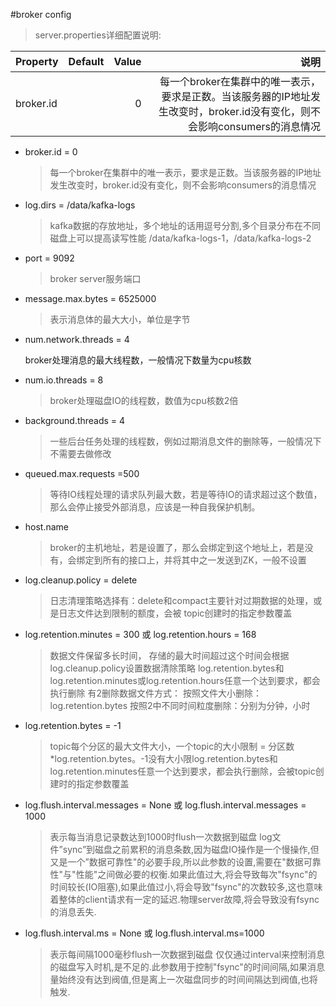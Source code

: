 #broker config
> server.properties详细配置说明:

| Property | Default | Value | 说明 |
| -------- |:-------:| -----------------:| ----:|
| broker.id |  | 0 | 每一个broker在集群中的唯一表示，要求是正数。当该服务器的IP地址发生改变时，broker.id没有变化，则不会影响consumers的消息情况 |


* broker.id = 0

    >每一个broker在集群中的唯一表示，要求是正数。当该服务器的IP地址发生改变时，broker.id没有变化，则不会影响consumers的消息情况

* log.dirs = /data/kafka-logs

    >kafka数据的存放地址，多个地址的话用逗号分割,多个目录分布在不同磁盘上可以提高读写性能  /data/kafka-logs-1，/data/kafka-logs-2
    
* port = 9092

    >broker server服务端口
    
* message.max.bytes = 6525000

    >表示消息体的最大大小，单位是字节
    
* num.network.threads = 4

    broker处理消息的最大线程数，一般情况下数量为cpu核数
    
* num.io.threads = 8

    >broker处理磁盘IO的线程数，数值为cpu核数2倍
    
* background.threads = 4

    >一些后台任务处理的线程数，例如过期消息文件的删除等，一般情况下不需要去做修改
    
* queued.max.requests =500

    >等待IO线程处理的请求队列最大数，若是等待IO的请求超过这个数值，那么会停止接受外部消息，应该是一种自我保护机制。
    
* host.name

    >broker的主机地址，若是设置了，那么会绑定到这个地址上，若是没有，会绑定到所有的接口上，并将其中之一发送到ZK，一般不设置

* log.cleanup.policy = delete

    > 日志清理策略选择有：delete和compact主要针对过期数据的处理，或是日志文件达到限制的额度，会被 topic创建时的指定参数覆盖
    
* log.retention.minutes = 300 或 log.retention.hours = 168
 
    >数据文件保留多长时间， 存储的最大时间超过这个时间会根据log.cleanup.policy设置数据清除策略
    log.retention.bytes和log.retention.minutes或log.retention.hours任意一个达到要求，都会执行删除
    有2删除数据文件方式：
        按照文件大小删除：log.retention.bytes
        按照2中不同时间粒度删除：分别为分钟，小时
      
* log.retention.bytes = -1

    > topic每个分区的最大文件大小，一个topic的大小限制 = 分区数*log.retention.bytes。-1没有大小限log.retention.bytes和log.retention.minutes任意一个达到要求，都会执行删除，会被topic创建时的指定参数覆盖
    
* log.flush.interval.messages = None 或 log.flush.interval.messages = 1000

    > 表示每当消息记录数达到1000时flush一次数据到磁盘
    log文件”sync”到磁盘之前累积的消息条数,因为磁盘IO操作是一个慢操作,但又是一个”数据可靠性"的必要手段,所以此参数的设置,需要在"数据可靠性"与"性能"之间做必要的权衡.如果此值过大,将会导致每次"fsync"的时间较长(IO阻塞),如果此值过小,将会导致"fsync"的次数较多,这也意味着整体的client请求有一定的延迟.物理server故障,将会导致没有fsync的消息丢失.
    
* log.flush.interval.ms = None 或 log.flush.interval.ms=1000

    > 表示每间隔1000毫秒flush一次数据到磁盘
    仅仅通过interval来控制消息的磁盘写入时机,是不足的.此参数用于控制"fsync"的时间间隔,如果消息量始终没有达到阀值,但是离上一次磁盘同步的时间间隔达到阀值,也将触发.
    
